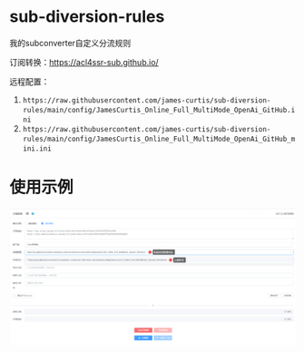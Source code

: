# sub-diversion-rules
我的subconverter自定义分流规则

订阅转换：https://acl4ssr-sub.github.io/

远程配置：
1. `https://raw.githubusercontent.com/james-curtis/sub-diversion-rules/main/config/JamesCurtis_Online_Full_MultiMode_OpenAi_GitHub.ini`
2. `https://raw.githubusercontent.com/james-curtis/sub-diversion-rules/main/config/JamesCurtis_Online_Full_MultiMode_OpenAi_GitHub_mini.ini`


# 使用示例

![1.img](docs/img/1.png)
